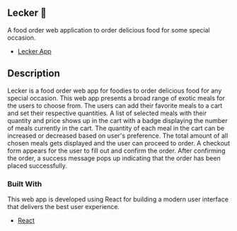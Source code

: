 ## Lecker 🍱

A food order web application to order delicious food for some special occasion.

* [Lecker App](https://abhithere.github.io/lecker/)

## Description

Lecker is a food order web app for foodies to order delicious food for any special occasion.
This web app presents a broad range of exotic meals for the users to choose from.
The users can add their favorite meals to a cart and set their respective quantities.
A list of selected meals with their quantity and price shows up in the cart with a badge displaying the number of meals currently in the cart.
The quantity of each meal in the cart can be increased or decreased based on user's preference.
The total amount of all chosen meals gets displayed and the user can proceed to order.
A checkout form appears for the user to fill out and confirm the order.
After confirming the order, a success message pops up indicating that the order has been placed successfully.

### Built With
This web app is developed using React for building a modern user interface that delivers the best user experience.

* [React](https://reactjs.org/)


